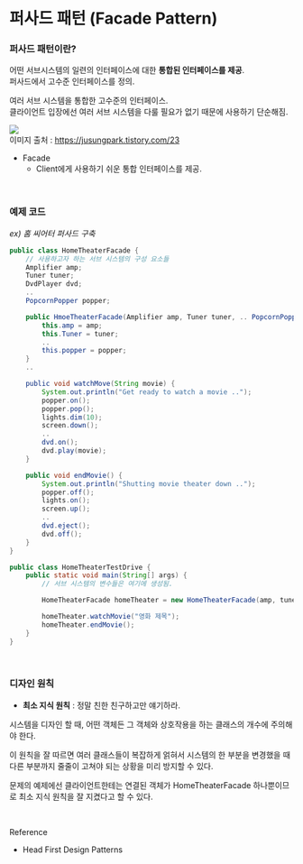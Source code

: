퍼사드 패턴 (Facade Pattern)
===

### 퍼사드 패턴이란?

어떤 서브시스템의 일련의 인터페이스에 대한 **통합된 인터페이스를 제공**. <br>
퍼사드에서 고수준 인터페이스를 정의.

여러 서브 시스템을 통합한 고수준의 인터페이스. <br>
클라이언트 입장에선 여러 서브 시스템을 다룰 필요가 없기 때문에 사용하기 단순해짐.

<img src = "https://t1.daumcdn.net/cfile/tistory/2747C84E576006FE3F"> <br>
이미지 출처 : https://jusungpark.tistory.com/23

- Facade
  - Client에게 사용하기 쉬운 통합 인터페이스를 제공.

<br>

### 예제 코드

*ex) 홈 씨어터 퍼사드 구축*

~~~java
public class HomeTheaterFacade {
    // 사용하고자 하는 서브 시스템의 구성 요소들
    Amplifier amp;
    Tuner tuner;
    DvdPlayer dvd;
    ..
    PopcornPopper popper;

    public HmoeTheaterFacade(Amplifier amp, Tuner tuner, .. PopcornPopper popper) {
        this.amp = amp;
        this.Tuner = tuner;
        ..
        this.popper = popper;
    }
    ..

    public void watchMove(String movie) {
        System.out.println("Get ready to watch a movie ..");
        popper.on();
        popper.pop();
        lights.dim(10);
        screen.down();
        ..
        dvd.on();
        dvd.play(movie);
    }

    public void endMovie() {
        System.out.println("Shutting movie theater down ..");
        popper.off();
        lights.on();
        screen.up();
        ..
        dvd.eject();
        dvd.off();
    }
}
~~~
~~~java
public class HomeTheaterTestDrive {
    public static void main(String[] args) {
        // 서브 시스템의 변수들은 여기에 생성됨.

        HomeTheaterFacade homeTheater = new HomeTheaterFacade(amp, tuner, .. popper);

        homeTheater.watchMovie("영화 제목");
        homeTheater.endMovie();
    }
}
~~~


<br>

### 디자인 원칙

- **최소 지식 원칙** : 정말 친한 친구하고만 얘기하라.

시스템을 디자인 할 때, 어떤 객체든 그 객체와 상호작용을 하는 클래스의 개수에 주의해야 한다.

이 원칙을 잘 따르면 여러 클래스들이 복잡하게 얽혀서 시스템의 한 부분을 변경했을 때 다른 부분까지 줄줄이 고쳐야 되는 상황을 미리 방지할 수 있다.

문제의 예제에선 클라이언트한테는 연결된 객체가 HomeTheaterFacade 하나뿐이므로 최소 지식 원칙을 잘 지켰다고 할 수 있다.

<br>


Reference
- Head First Design Patterns
